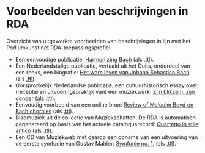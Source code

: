 # Voorbeelden van beschrijvingen in RDA

Overzicht van uitgewerkte voorbeelden van beschrijvingen in lijn met het Podiumkunst.net RDA-toepassingsprofiel. 

* Een eenvoudige publicatie: [Harmonizing Bach](02_harmonizing-bach.md) (als [.ttl](02_harmonizing-bach.ttl)).
* Een Nederlandstalige publicatie, vertaald uit het Duits, onderdeel van een reeks, een biografie: [Het ware leven van Johann Sebastian Bach ](03_ware-leven-bach-2.md) (als [.ttl](03_ware-leven-bach-2.ttl)). 
* Oorspronkelijk Nederlandse publicatie, een cultuurhistorisch essay over (receptie en uitvoeringspraktijk van) een muziekwerk: [Zijn bliksem, zijn donder](04_zijn-bliksem-zijn-donder-2.md) (als [.ttl](04_zijn-bliksem-zijn-donder-2.ttl)). 
* Eenvoudig voorbeeld van een online bron: [Review of Malcolm Boyd on Bach chorales](05_review-harmonizing-bach.md) (als [.ttl](05_review-harmonizing-bach.ttl)).
* Bladmuziek uit de collectie van Muziekschatten. De RDA is automatisch gegenereerd op basis van het actuele catalogusrecord: [Quartetto in stile antico](06_quartetto-in-stile-antico.md) (als [.ttl](06_quartetto-in-stile-antico.ttl)). 
* Een CD van Muziekweb met daarop een opname van een uitvoering van de eerste symfonie van Gustav Mahler: [Symfonie no. 1.](08_mahler-1.md) (als [.ttl](08_mahler-1.ttl)). 


